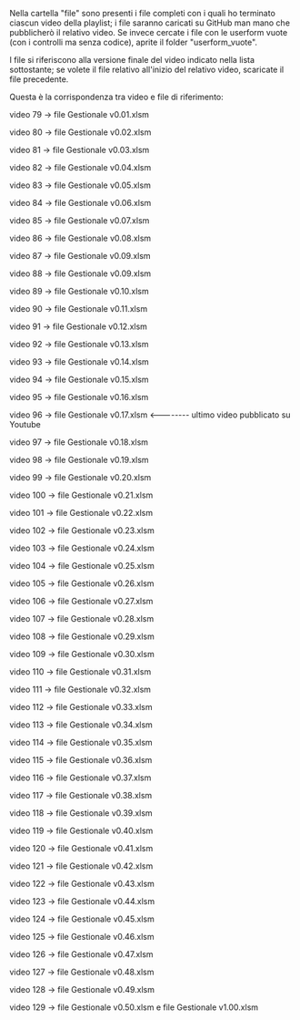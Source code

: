 Nella cartella "file" sono presenti i file completi con i quali ho terminato ciascun video della playlist; i file saranno caricati su GitHub man mano che pubblicherò il relativo video.
Se invece cercate i file con le userform vuote (con i controlli ma senza codice), aprite il folder "userform_vuote".

I file si riferiscono alla versione finale del video indicato nella lista sottostante; se volete il file relativo all'inizio del relativo video, scaricate il file precedente.

Questa è la corrispondenza tra video e file di riferimento:

video 79 -> file Gestionale v0.01.xlsm     

video 80 -> file Gestionale v0.02.xlsm    

video 81 -> file Gestionale v0.03.xlsm       

video 82 -> file Gestionale v0.04.xlsm

video 83 -> file Gestionale v0.05.xlsm 

video 84 -> file Gestionale v0.06.xlsm 

video 85 -> file Gestionale v0.07.xlsm

video 86 -> file Gestionale v0.08.xlsm      

video 87 -> file Gestionale v0.09.xlsm   

video 88 -> file Gestionale v0.09.xlsm   

video 89 -> file Gestionale v0.10.xlsm       

video 90 -> file Gestionale v0.11.xlsm     

video 91 -> file Gestionale v0.12.xlsm         

video 92 -> file Gestionale v0.13.xlsm              

video 93 -> file Gestionale v0.14.xlsm         

video 94 -> file Gestionale v0.15.xlsm          

video 95 -> file Gestionale v0.16.xlsm             

video 96 -> file Gestionale v0.17.xlsm          <-------- ultimo video pubblicato su Youtube

video 97 -> file Gestionale v0.18.xlsm

video 98 -> file Gestionale v0.19.xlsm

video 99 -> file Gestionale v0.20.xlsm

video 100 -> file Gestionale v0.21.xlsm

video 101 -> file Gestionale v0.22.xlsm

video 102 -> file Gestionale v0.23.xlsm

video 103 -> file Gestionale v0.24.xlsm

video 104 -> file Gestionale v0.25.xlsm

video 105 -> file Gestionale v0.26.xlsm

video 106 -> file Gestionale v0.27.xlsm

video 107 -> file Gestionale v0.28.xlsm

video 108 -> file Gestionale v0.29.xlsm

video 109 -> file Gestionale v0.30.xlsm

video 110 -> file Gestionale v0.31.xlsm

video 111 -> file Gestionale v0.32.xlsm

video 112 -> file Gestionale v0.33.xlsm

video 113 -> file Gestionale v0.34.xlsm

video 114 -> file Gestionale v0.35.xlsm

video 115 -> file Gestionale v0.36.xlsm

video 116 -> file Gestionale v0.37.xlsm

video 117 -> file Gestionale v0.38.xlsm

video 118 -> file Gestionale v0.39.xlsm

video 119 -> file Gestionale v0.40.xlsm

video 120 -> file Gestionale v0.41.xlsm

video 121 -> file Gestionale v0.42.xlsm

video 122 -> file Gestionale v0.43.xlsm

video 123 -> file Gestionale v0.44.xlsm

video 124 -> file Gestionale v0.45.xlsm

video 125 -> file Gestionale v0.46.xlsm

video 126 -> file Gestionale v0.47.xlsm

video 127 -> file Gestionale v0.48.xlsm

video 128 -> file Gestionale v0.49.xlsm

video 129 -> file Gestionale v0.50.xlsm e file Gestionale v1.00.xlsm 
